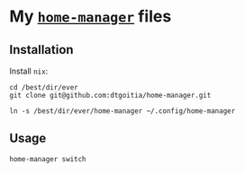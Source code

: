 # My [`home-manager`][1] files

## Installation

Install `nix`:

```shell
cd /best/dir/ever
git clone git@github.com:dtgoitia/home-manager.git

ln -s /best/dir/ever/home-manager ~/.config/home-manager
```

## Usage

```shell
home-manager switch
```

<!-- External references -->

[1]: https://nix-community.github.io/home-manager/ "home-manager - official docs"